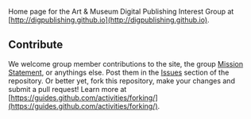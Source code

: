 Home page for the Art & Museum Digital Publishing Interest Group at [http://digpublishing.github.io](http://digpublishing.github.io).

## Contribute

We welcome group member contributions to the site, the group [Mission Statement](https://github.com/digpublishing/digpublishing.github.io/blob/master/mission-statement.md), or anythings else. Post them in the [Issues](https://github.com/digpublishing/digpublishing.github.io/issues) section of the repository. Or better yet, fork this repository, make your changes and submit a pull request! Learn more at [https://guides.github.com/activities/forking/](https://guides.github.com/activities/forking/).
